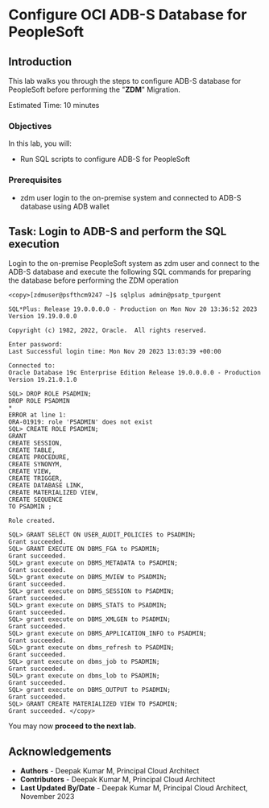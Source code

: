 # Configure OCI ADB-S Database for PeopleSoft

## Introduction

This lab walks you through the steps to configure ADB-S database for PeopleSoft before performing the  "**ZDM**" Migration.

Estimated Time: 10 minutes

### Objectives

In this lab, you will:
* Run SQL scripts to configure ADB-S for PeopleSoft
 

### Prerequisites
* zdm user login to the on-premise system and connected to ADB-S database using ADB wallet


## Task: Login to ADB-S and perform the SQL execution

Login to the on-premise PeopleSoft system as zdm user and connect to the ADB-S database and execute the following SQL commands for preparing the database before performing the ZDM operation

   ```
   <copy>[zdmuser@psfthcm9247 ~]$ sqlplus admin@psatp_tpurgent

   SQL*Plus: Release 19.0.0.0.0 - Production on Mon Nov 20 13:36:52 2023
   Version 19.19.0.0.0

   Copyright (c) 1982, 2022, Oracle.  All rights reserved.

   Enter password:
   Last Successful login time: Mon Nov 20 2023 13:03:39 +00:00

   Connected to:
   Oracle Database 19c Enterprise Edition Release 19.0.0.0.0 - Production
   Version 19.21.0.1.0

   SQL> DROP ROLE PSADMIN;
   DROP ROLE PSADMIN
   *
   ERROR at line 1:
   ORA-01919: role 'PSADMIN' does not exist
   SQL> CREATE ROLE PSADMIN;
   GRANT
   CREATE SESSION,
   CREATE TABLE,
   CREATE PROCEDURE,
   CREATE SYNONYM,
   CREATE VIEW,
   CREATE TRIGGER,
   CREATE DATABASE LINK,
   CREATE MATERIALIZED VIEW,
   CREATE SEQUENCE
   TO PSADMIN ;

   Role created.

   SQL> GRANT SELECT ON USER_AUDIT_POLICIES to PSADMIN;
   Grant succeeded.
   SQL> GRANT EXECUTE ON DBMS_FGA to PSADMIN;
   Grant succeeded.
   SQL> grant execute on DBMS_METADATA to PSADMIN;
   Grant succeeded.
   SQL> grant execute on DBMS_MVIEW to PSADMIN;
   Grant succeeded.
   SQL> grant execute on DBMS_SESSION to PSADMIN;
   Grant succeeded.
   SQL> grant execute on DBMS_STATS to PSADMIN;
   Grant succeeded.
   SQL> grant execute on DBMS_XMLGEN to PSADMIN;
   Grant succeeded.
   SQL> grant execute on DBMS_APPLICATION_INFO to PSADMIN;
   Grant succeeded.
   SQL> grant execute on dbms_refresh to PSADMIN;
   Grant succeeded.
   SQL> grant execute on dbms_job to PSADMIN;
   Grant succeeded.
   SQL> grant execute on dbms_lob to PSADMIN;
   Grant succeeded.
   SQL> grant execute on DBMS_OUTPUT to PSADMIN;
   Grant succeeded.
   SQL> GRANT CREATE MATERIALIZED VIEW TO PSADMIN;
   Grant succeeded. </copy>
   ```

You may now **proceed to the next lab.**

## Acknowledgements
* **Authors** - Deepak Kumar M, Principal Cloud Architect
* **Contributors** - Deepak Kumar M, Principal Cloud Architect
* **Last Updated By/Date** - Deepak Kumar M, Principal Cloud Architect, November 2023


